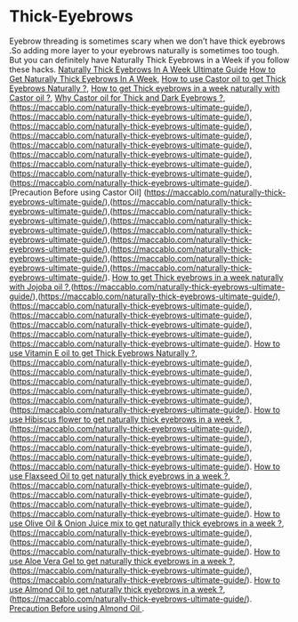 # Thick-Eyebrows
Eyebrow threading is sometimes scary when we don’t have thick eyebrows .So adding more layer to your eyebrows naturally is sometimes too tough. But you can definitely have Naturally Thick Eyebrows in a Week if you follow these hacks.
[Naturally Thick Eyebrows In A Week Ultimate Guide](https://maccablo.com/naturally-thick-eyebrows-ultimate-guide/)
[How to Get Naturally Thick Eyebrows In A Week](https://maccablo.com/naturally-thick-eyebrows-ultimate-guide/),
[How to use Castor oil to get Thick Eyebrows Naturally ?](https://maccablo.com/naturally-thick-eyebrows-ultimate-guide/),
[How to get Thick eyebrows in a week naturally with Castor oil ?](https://maccablo.com/naturally-thick-eyebrows-ultimate-guide/),
[Why Castor oil for Thick and Dark Eyebrows ?](https://maccablo.com/naturally-thick-eyebrows-ultimate-guide/),(https://maccablo.com/naturally-thick-eyebrows-ultimate-guide/),(https://maccablo.com/naturally-thick-eyebrows-ultimate-guide/),(https://maccablo.com/naturally-thick-eyebrows-ultimate-guide/),(https://maccablo.com/naturally-thick-eyebrows-ultimate-guide/),(https://maccablo.com/naturally-thick-eyebrows-ultimate-guide/),(https://maccablo.com/naturally-thick-eyebrows-ultimate-guide/),(https://maccablo.com/naturally-thick-eyebrows-ultimate-guide/),(https://maccablo.com/naturally-thick-eyebrows-ultimate-guide/),(https://maccablo.com/naturally-thick-eyebrows-ultimate-guide/).
[Precaution Before using Castor Oil] (https://maccablo.com/naturally-thick-eyebrows-ultimate-guide/),(https://maccablo.com/naturally-thick-eyebrows-ultimate-guide/),(https://maccablo.com/naturally-thick-eyebrows-ultimate-guide/),(https://maccablo.com/naturally-thick-eyebrows-ultimate-guide/),(https://maccablo.com/naturally-thick-eyebrows-ultimate-guide/),(https://maccablo.com/naturally-thick-eyebrows-ultimate-guide/),(https://maccablo.com/naturally-thick-eyebrows-ultimate-guide/),(https://maccablo.com/naturally-thick-eyebrows-ultimate-guide/),(https://maccablo.com/naturally-thick-eyebrows-ultimate-guide/).
[How to get Thick eyebrows in a week naturally with Jojoba oil ?](https://maccablo.com/naturally-thick-eyebrows-ultimate-guide/),(https://maccablo.com/naturally-thick-eyebrows-ultimate-guide/),(https://maccablo.com/naturally-thick-eyebrows-ultimate-guide/),(https://maccablo.com/naturally-thick-eyebrows-ultimate-guide/),(https://maccablo.com/naturally-thick-eyebrows-ultimate-guide/),(https://maccablo.com/naturally-thick-eyebrows-ultimate-guide/),(https://maccablo.com/naturally-thick-eyebrows-ultimate-guide/),(https://maccablo.com/naturally-thick-eyebrows-ultimate-guide/).
[How to use Vitamin E oil to get Thick Eyebrows Naturally ?](https://maccablo.com/naturally-thick-eyebrows-ultimate-guide/),(https://maccablo.com/naturally-thick-eyebrows-ultimate-guide/),(https://maccablo.com/naturally-thick-eyebrows-ultimate-guide/),(https://maccablo.com/naturally-thick-eyebrows-ultimate-guide/),(https://maccablo.com/naturally-thick-eyebrows-ultimate-guide/),(https://maccablo.com/naturally-thick-eyebrows-ultimate-guide/),(https://maccablo.com/naturally-thick-eyebrows-ultimate-guide/).
[How to use Hibiscus flower to get naturally thick eyebrows in a week ?](https://maccablo.com/naturally-thick-eyebrows-ultimate-guide/),(https://maccablo.com/naturally-thick-eyebrows-ultimate-guide/),(https://maccablo.com/naturally-thick-eyebrows-ultimate-guide/),(https://maccablo.com/naturally-thick-eyebrows-ultimate-guide/),(https://maccablo.com/naturally-thick-eyebrows-ultimate-guide/),(https://maccablo.com/naturally-thick-eyebrows-ultimate-guide/).
[How to use Flaxseed Oil to get naturally thick eyebrows in a week ?](https://maccablo.com/naturally-thick-eyebrows-ultimate-guide/),(https://maccablo.com/naturally-thick-eyebrows-ultimate-guide/),(https://maccablo.com/naturally-thick-eyebrows-ultimate-guide/),(https://maccablo.com/naturally-thick-eyebrows-ultimate-guide/),(https://maccablo.com/naturally-thick-eyebrows-ultimate-guide/).
[How to use Olive Oil & Onion Juice mix to get naturally thick eyebrows in a week  ?](https://maccablo.com/naturally-thick-eyebrows-ultimate-guide/),(https://maccablo.com/naturally-thick-eyebrows-ultimate-guide/),(https://maccablo.com/naturally-thick-eyebrows-ultimate-guide/),(https://maccablo.com/naturally-thick-eyebrows-ultimate-guide/).
[How to use Aloe Vera Gel to get naturally thick eyebrows in a week ?](https://maccablo.com/naturally-thick-eyebrows-ultimate-guide/),(https://maccablo.com/naturally-thick-eyebrows-ultimate-guide/),(https://maccablo.com/naturally-thick-eyebrows-ultimate-guide/).
[How to use Almond Oil to get naturally thick eyebrows in a week ?](https://maccablo.com/naturally-thick-eyebrows-ultimate-guide/),(https://maccablo.com/naturally-thick-eyebrows-ultimate-guide/).
[Precaution Before using  Almond Oil ](https://maccablo.com/naturally-thick-eyebrows-ultimate-guide/).


